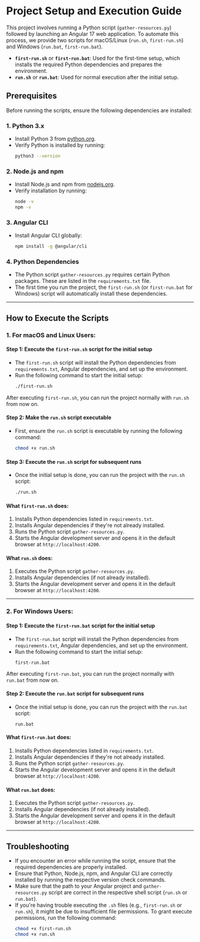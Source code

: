 # Project Setup and Execution Guide

This project involves running a Python script (`gather-resources.py`) followed by launching an Angular 17 web application. To automate this process, we provide two scripts for macOS/Linux (`run.sh`, `first-run.sh`) and Windows (`run.bat`, `first-run.bat`). 

- **`first-run.sh`** or **`first-run.bat`**: Used for the first-time setup, which installs the required Python dependencies and prepares the environment.
- **`run.sh`** or **`run.bat`**: Used for normal execution after the initial setup.

## Prerequisites

Before running the scripts, ensure the following dependencies are installed:

### 1. Python 3.x
   - Install Python 3 from [python.org](https://www.python.org/).
   - Verify Python is installed by running:
     ```bash
     python3 --version
     ```

### 2. Node.js and npm
   - Install Node.js and npm from [nodejs.org](https://nodejs.org/).
   - Verify installation by running:
     ```bash
     node -v
     npm -v
     ```

### 3. Angular CLI
   - Install Angular CLI globally:
     ```bash
     npm install -g @angular/cli
     ```

### 4. Python Dependencies
   - The Python script `gather-resources.py` requires certain Python packages. These are listed in the `requirements.txt` file.
   - The first time you run the project, the `first-run.sh` (or `first-run.bat` for Windows) script will automatically install these dependencies.

---

## How to Execute the Scripts

### 1. **For macOS and Linux Users**:

#### Step 1: Execute the `first-run.sh` script for the initial setup
   - The `first-run.sh` script will install the Python dependencies from `requirements.txt`, Angular dependencies, and set up the environment.
   - Run the following command to start the initial setup:
     ```bash
     ./first-run.sh
     ```

   After executing `first-run.sh`, you can run the project normally with `run.sh` from now on.

#### Step 2: Make the `run.sh` script executable
   - First, ensure the `run.sh` script is executable by running the following command:
     ```bash
     chmod +x run.sh
     ```

#### Step 3: Execute the `run.sh` script for subsequent runs
   - Once the initial setup is done, you can run the project with the `run.sh` script:
     ```bash
     ./run.sh
     ```

#### What `first-run.sh` does:
   1. Installs Python dependencies listed in `requirements.txt`.
   2. Installs Angular dependencies if they're not already installed.
   3. Runs the Python script `gather-resources.py`.
   4. Starts the Angular development server and opens it in the default browser at `http://localhost:4200`.

#### What `run.sh` does:
   1. Executes the Python script `gather-resources.py`.
   2. Installs Angular dependencies (if not already installed).
   3. Starts the Angular development server and opens it in the default browser at `http://localhost:4200`.

---

### 2. **For Windows Users**:

#### Step 1: Execute the `first-run.bat` script for the initial setup
   - The `first-run.bat` script will install the Python dependencies from `requirements.txt`, Angular dependencies, and set up the environment.
   - Run the following command to start the initial setup:
     ```batch
     first-run.bat
     ```

   After executing `first-run.bat`, you can run the project normally with `run.bat` from now on.

#### Step 2: Execute the `run.bat` script for subsequent runs
   - Once the initial setup is done, you can run the project with the `run.bat` script:
     ```batch
     run.bat
     ```

#### What `first-run.bat` does:
   1. Installs Python dependencies listed in `requirements.txt`.
   2. Installs Angular dependencies if they're not already installed.
   3. Runs the Python script `gather-resources.py`.
   4. Starts the Angular development server and opens it in the default browser at `http://localhost:4200`.

#### What `run.bat` does:
   1. Executes the Python script `gather-resources.py`.
   2. Installs Angular dependencies (if not already installed).
   3. Starts the Angular development server and opens it in the default browser at `http://localhost:4200`.

---

## Troubleshooting
- If you encounter an error while running the script, ensure that the required dependencies are properly installed.
- Ensure that Python, Node.js, npm, and Angular CLI are correctly installed by running the respective version check commands.
- Make sure that the path to your Angular project and `gather-resources.py` script are correct in the respective shell script (`run.sh` or `run.bat`).
- If you're having trouble executing the `.sh` files (e.g., `first-run.sh` or `run.sh`), it might be due to insufficient file permissions. To grant execute permissions, run the following command:
   ```bash
   chmod +x first-run.sh
   chmod +x run.sh
